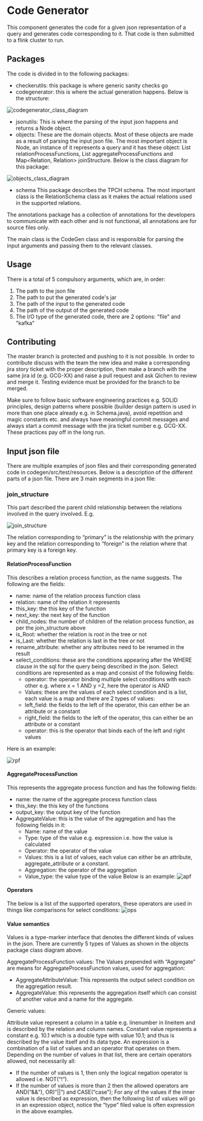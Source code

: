 # Code Generator
This component generates the code for a given json representation of a query and generates code corresponding to it. That code is then submitted to a flink cluster to run.

## Packages
The code is divided in to the following packages:
* checkerutils: this package is where generic sanity checks go
* codegenerator: this is where the actual generation happens.
Below is the structure:

![codegenerator_class_diagram](readme_resources/codegenerator_class_diagram.png)
* jsonutils: This is where the parsing of the input json happens and returns a Node object.
* objects: These are the domain objects. Most of these objects are made as a result of parsing the input json file. The most important object is Node, an instance of it represents a query and it has these object: List<RelationProcessFunction> relationProcessFunctions, List<AggregateProcessFunction> aggregateProcessFunctions and Map<Relation, Relation> joinStructure.
Below is the class diagram for this package:

![objects_class_diagram](readme_resources/objects_class_diagram.png)

* schema
This package describes the TPCH schema. The most important class is the RelationSchema class as it makes the actual relations used in the supported relations.

The annotations package has a collection of annotations for the developers to communicate with each other and is not functional, all annotations are for source files only.

The main class is the CodeGen class and is responsible for parsing the input arguments and passing them to the relevant classes.


## Usage
There is a total of 5 compulsory arguments, which are, in order:
1. The path to the json file
1. The path to put the generated code's jar
1. The path of the input to the generated code
1. The path of the output of the generated code
1. The I/O type of the generated code, there are 2 options: "file" and "kafka"

## Contributing
The master branch is protected and pushing to it is not possible. In order to contribute discuss with the team the new idea and make a corresponding jira story ticket with the proper description, then make a branch with the same jira id (e.g. GCG-XX) and raise a pull request and ask Qichen to review and merge it. Testing evidence must be provided for the branch to be merged.

Make sure to follow basic software engineering practices e.g. SOLID principles, design patterns where possible (builder design pattern is used in more than one place already e.g. in Schema.java), avoid repetition and magic constants etc. and always have meaningful commit messages and always start a commit message with the jira ticket number e.g. GCG-XX. These practices pay off in the long run.

## Input json file
There are multiple examples of json files and their corresponding generated code in codegen/src/test/resources. Below is a description of the different parts of a json file.
There are 3 main segments in a json file:
### join_structure
This part described the parent child relationship between the relations involved in the query involved. E.g.

![join_structure](readme_resources/join_structure.PNG)

The relation corresponding to “primary” is the relationship with the primary key and the relation corresponding to “foreign” is the relation where that primary key is a foreign key.


#### RelationProcessFunction
This describes a relation process function, as the name suggests. 
The following are the fields:
* name: name of the relation process function class
* relation: name of the relation it represents
* this_key: the this key of the function
* next_key: the next key of the function
* child_nodes: the number of children of the relation process function, as per the join_structure above
* is_Root: whether the relation is root in the tree or not
* is_Last: whether the relation is last in the tree or not
* rename_attribute: whether any attributes need to be renamed in the result
* select_conditions: these are the conditions appearing after the WHERE clause in the sql for the query being described in the json. Select conditions are represented as a map and consist of the following fields:
    * 	operator: the operator binding multiple select conditions with each other e.g. where x = 1 AND y =2, here the operator is AND
    *	Values: these are the values of each select condition and is a list, each value is a map and there are 2 types of values:
    * left_field: the fields to the left of the operator, this can either be an attribute or a constant
    * right_field: the fields to the left of the operator, this can either be an attribute or a constant
    * operator: this is the operator that binds each of the left and right values

Here is an example:

![rpf](readme_resources/rpf.PNG)

#### AggregateProcessFunction
This represents the aggregate process function and has the following fields:
* name: the name of the aggregate process function class
* this_key: the this key of the functions
* output_key: the output key of the function
* AggregateValue: this is the value of the aggregation and has the following fields in it:
    * Name: name of the value
    * Type: type of the value e.g. expression i.e. how the value is calculated
    * Operator: the operator of the value
    * Values: this is a list of values, each value can either be an attribute, aggregate_attribute or a constant.
    * Aggregation: the operator of the aggregation
    * Value_type: the value type of the value
Below is an example:
![apf](readme_resources/apf.PNG)

#### Operators
The below is a list of the supported operators, these operators are used in things like comparisons for select conditions:
![ops](readme_resources/operators.png)

#### Value semantics
Values is a type-marker interface that denotes the different kinds of values in the json. There are currently 5 types of Values as shown in the objects package class diagram above.
 
AggregateProcessFunction values:
The Values prepended with “Aggregate” are means for AggregateProcessFunction values, used for aggregation:
* AggregateAttributeValue: This represents the output select condition on the aggregation result.
* AggregateValue: this represents the aggregation itself which can consist of another value and a name for the aggregate.

Generic values:

Attribute value represent a column in a table e.g. linenumber in lineitem and is described by the relation and column names.
Constant value represents a constant e.g. 10.1 which is a double type with value 10.1; and thus is described by the value itself and its data type.
An expression is a combination of a list of values and an operator that operates on them. Depending on the number of values in that list, there are certain operators allowed, not necessarily all:
* If the number of values is 1, then only the logical negation operator is allowed i.e. NOT(“!”).
* If the number of values is more than 2 then the allowed operators are AND(“&&”), OR)”||”) and CASE(“case”);
For any of the values if the inner value is described as expression, then the following list of values will go in an expression object, notice the “type” filed value is often expression in the above examples.
